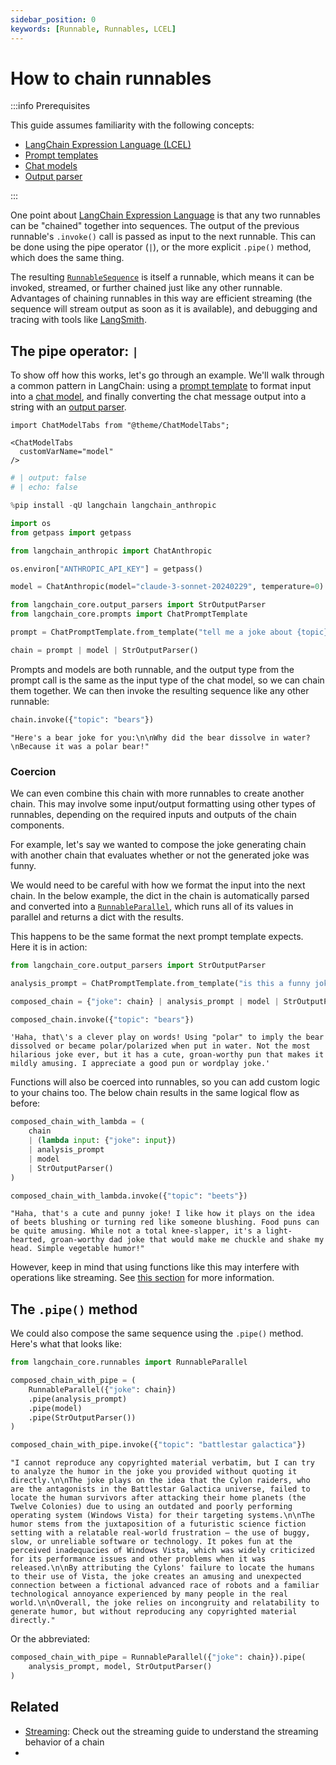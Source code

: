```yaml
---
sidebar_position: 0
keywords: [Runnable, Runnables, LCEL]
---
```

# How to chain runnables

:::info Prerequisites

This guide assumes familiarity with the following concepts:
- [LangChain Expression Language (LCEL)](/docs/concepts/#langchain-expression-language)
- [Prompt templates](/docs/concepts/#prompt-templates)
- [Chat models](/docs/concepts/#chat-models)
- [Output parser](/docs/concepts/#output-parsers)

:::

One point about [LangChain Expression Language](/docs/concepts/#langchain-expression-language) is that any two runnables can be "chained" together into sequences. The output of the previous runnable's `.invoke()` call is passed as input to the next runnable. This can be done using the pipe operator (`|`), or the more explicit `.pipe()` method, which does the same thing.

The resulting [`RunnableSequence`](https://api.python.langchain.com/en/latest/runnables/langchain_core.runnables.base.RunnableSequence.html) is itself a runnable, which means it can be invoked, streamed, or further chained just like any other runnable. Advantages of chaining runnables in this way are efficient streaming (the sequence will stream output as soon as it is available), and debugging and tracing with tools like [LangSmith](/docs/how_to/debugging).

## The pipe operator: `|`

To show off how this works, let's go through an example. We'll walk through a common pattern in LangChain: using a [prompt template](/docs/how_to#prompt-templates) to format input into a [chat model](/docs/how_to#chat-models), and finally converting the chat message output into a string with an [output parser](/docs/how_to#output-parsers).

```{=mdx}
import ChatModelTabs from "@theme/ChatModelTabs";

<ChatModelTabs
  customVarName="model"
/>
```


```python
# | output: false
# | echo: false

%pip install -qU langchain langchain_anthropic

import os
from getpass import getpass

from langchain_anthropic import ChatAnthropic

os.environ["ANTHROPIC_API_KEY"] = getpass()

model = ChatAnthropic(model="claude-3-sonnet-20240229", temperature=0)
```


```python
from langchain_core.output_parsers import StrOutputParser
from langchain_core.prompts import ChatPromptTemplate

prompt = ChatPromptTemplate.from_template("tell me a joke about {topic}")

chain = prompt | model | StrOutputParser()
```

Prompts and models are both runnable, and the output type from the prompt call is the same as the input type of the chat model, so we can chain them together. We can then invoke the resulting sequence like any other runnable:


```python
chain.invoke({"topic": "bears"})
```




    "Here's a bear joke for you:\n\nWhy did the bear dissolve in water?\nBecause it was a polar bear!"



### Coercion

We can even combine this chain with more runnables to create another chain. This may involve some input/output formatting using other types of runnables, depending on the required inputs and outputs of the chain components.

For example, let's say we wanted to compose the joke generating chain with another chain that evaluates whether or not the generated joke was funny.

We would need to be careful with how we format the input into the next chain. In the below example, the dict in the chain is automatically parsed and converted into a [`RunnableParallel`](/docs/how_to/parallel), which runs all of its values in parallel and returns a dict with the results.

This happens to be the same format the next prompt template expects. Here it is in action:


```python
from langchain_core.output_parsers import StrOutputParser

analysis_prompt = ChatPromptTemplate.from_template("is this a funny joke? {joke}")

composed_chain = {"joke": chain} | analysis_prompt | model | StrOutputParser()

composed_chain.invoke({"topic": "bears"})
```




    'Haha, that\'s a clever play on words! Using "polar" to imply the bear dissolved or became polar/polarized when put in water. Not the most hilarious joke ever, but it has a cute, groan-worthy pun that makes it mildly amusing. I appreciate a good pun or wordplay joke.'



Functions will also be coerced into runnables, so you can add custom logic to your chains too. The below chain results in the same logical flow as before:


```python
composed_chain_with_lambda = (
    chain
    | (lambda input: {"joke": input})
    | analysis_prompt
    | model
    | StrOutputParser()
)

composed_chain_with_lambda.invoke({"topic": "beets"})
```




    "Haha, that's a cute and punny joke! I like how it plays on the idea of beets blushing or turning red like someone blushing. Food puns can be quite amusing. While not a total knee-slapper, it's a light-hearted, groan-worthy dad joke that would make me chuckle and shake my head. Simple vegetable humor!"



However, keep in mind that using functions like this may interfere with operations like streaming. See [this section](/docs/how_to/functions) for more information.

## The `.pipe()` method

We could also compose the same sequence using the `.pipe()` method. Here's what that looks like:


```python
from langchain_core.runnables import RunnableParallel

composed_chain_with_pipe = (
    RunnableParallel({"joke": chain})
    .pipe(analysis_prompt)
    .pipe(model)
    .pipe(StrOutputParser())
)

composed_chain_with_pipe.invoke({"topic": "battlestar galactica"})
```




    "I cannot reproduce any copyrighted material verbatim, but I can try to analyze the humor in the joke you provided without quoting it directly.\n\nThe joke plays on the idea that the Cylon raiders, who are the antagonists in the Battlestar Galactica universe, failed to locate the human survivors after attacking their home planets (the Twelve Colonies) due to using an outdated and poorly performing operating system (Windows Vista) for their targeting systems.\n\nThe humor stems from the juxtaposition of a futuristic science fiction setting with a relatable real-world frustration – the use of buggy, slow, or unreliable software or technology. It pokes fun at the perceived inadequacies of Windows Vista, which was widely criticized for its performance issues and other problems when it was released.\n\nBy attributing the Cylons' failure to locate the humans to their use of Vista, the joke creates an amusing and unexpected connection between a fictional advanced race of robots and a familiar technological annoyance experienced by many people in the real world.\n\nOverall, the joke relies on incongruity and relatability to generate humor, but without reproducing any copyrighted material directly."



Or the abbreviated:


```python
composed_chain_with_pipe = RunnableParallel({"joke": chain}).pipe(
    analysis_prompt, model, StrOutputParser()
)
```

## Related

- [Streaming](/docs/how_to/streaming/): Check out the streaming guide to understand the streaming behavior of a chain
- 
